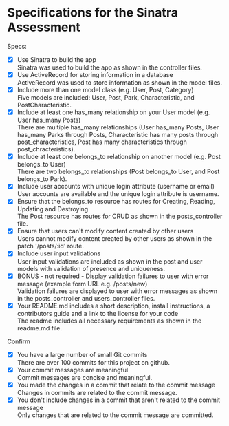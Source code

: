 # Specifications for the Sinatra Assessment

Specs:
- [x] Use Sinatra to build the app\
    Sinatra was used to build the app as shown in the controller files.
- [x] Use ActiveRecord for storing information in a database\
    ActiveRecord was used to store information as shown in the model files.
- [x] Include more than one model class (e.g. User, Post, Category)\
    Five models are included: User, Post, Park, Characteristic, and PostCharacteristic.
- [x] Include at least one has_many relationship on your User model (e.g. User has_many Posts)\
    There are multiple has_many relationships (User has_many Posts, User has_many Parks through Posts, Characteristic has many posts through post_characteristics, Post has many characteristics through post_chracteristics).
- [x] Include at least one belongs_to relationship on another model (e.g. Post belongs_to User)\
    There are two belongs_to relationships (Post belongs_to User, and Post belongs_to Park).
- [x] Include user accounts with unique login attribute (username or email)\
    User accounts are available and the unique login attribute is username.
- [x] Ensure that the belongs_to resource has routes for Creating, Reading, Updating and Destroying\
    The Post resource has routes for CRUD as shown in the posts_controller file.
- [x] Ensure that users can't modify content created by other users\
    Users cannot modify content created by other users as shown in the patch '/posts/:id' route.
- [x] Include user input validations\
    User input validations are included as shown in the post and user models with validation of presence and uniqueness.
- [x] BONUS - not required - Display validation failures to user with error message (example form URL e.g. /posts/new)\
    Validation failures are displayed to user with error messages as shown in the posts_controller and users_controller files.
- [x] Your README.md includes a short description, install instructions, a contributors guide and a link to the license for your code\
    The readme includes all necessary requirements as shown in the readme.md file.

Confirm
- [x] You have a large number of small Git commits\
    There are over 100 commits for this project on github.
- [x] Your commit messages are meaningful\
    Commit messages are concise and meaningful.
- [x] You made the changes in a commit that relate to the commit message\
    Changes in commits are related to the commit message.
- [x] You don't include changes in a commit that aren't related to the commit message\
    Only changes that are related to the commit message are committed.
